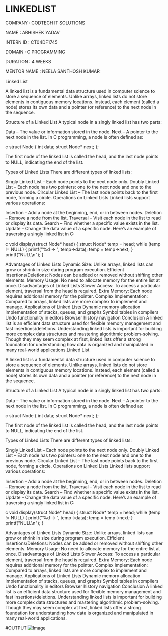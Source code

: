 # LINKEDLIST

COMPANY : CODTECH IT SOLUTIONS

NAME : ABHISHEK YADAV

INTERN ID : CT04DF1745

DOMAIN : C PROGRAMMING

DURATION : 4 WEEKS

MENTOR NAME : NEELA SANTHOSH KUMAR

Linked List

A linked list is a fundamental data structure used in computer science to store a sequence of elements. Unlike arrays, linked lists do not store elements in contiguous memory locations. Instead, each element (called a node) stores its own data and a pointer (or reference) to the next node in the sequence.

Structure of a Linked List
A typical node in a singly linked list has two parts:

Data – The value or information stored in the node.
Next – A pointer to the next node in the list.
In C programming, a node is often defined as:

c struct Node { int data; struct Node* next; };

The first node of the linked list is called the head, and the last node points to NULL, indicating the end of the list.

Types of Linked Lists
There are different types of linked lists:

Singly Linked List – Each node points to the next node only.
Doubly Linked List – Each node has two pointers: one to the next node and one to the previous node.
Circular Linked List – The last node points back to the first node, forming a circle.
Operations on Linked Lists
Linked lists support various operations:

Insertion – Add a node at the beginning, end, or in between nodes.
Deletion – Remove a node from the list.
Traversal – Visit each node in the list to read or display its data.
Search – Find whether a specific value exists in the list.
Update – Change the data value of a specific node.
Here’s an example of traversing a singly linked list in C:

c void display(struct Node* head) { struct Node* temp = head; while (temp != NULL) { printf("%d -> ", temp->data); temp = temp->next; } printf("NULL\n"); }

Advantages of Linked Lists
Dynamic Size: Unlike arrays, linked lists can grow or shrink in size during program execution.
Efficient Insertions/Deletions: Nodes can be added or removed without shifting other elements.
Memory Usage: No need to allocate memory for the entire list at once.
Disadvantages of Linked Lists
Slower Access: To access a particular element, traversal from the head is required.
Extra Memory: Each node requires additional memory for the pointer.
Complex Implementation: Compared to arrays, linked lists are more complex to implement and manage.
Applications of Linked Lists
Dynamic memory allocation
Implementation of stacks, queues, and graphs
Symbol tables in compilers
Undo functionality in editors
Browser history navigation
Conclusion
A linked list is an efficient data structure used for flexible memory management and fast insertions/deletions. Understanding linked lists is important for building more complex data structures and mastering algorithmic problem-solving. Though they may seem complex at first, linked lists offer a strong foundation for understanding how data is organized and manipulated in many real-world applications.Linked List

A linked list is a fundamental data structure used in computer science to store a sequence of elements. Unlike arrays, linked lists do not store elements in contiguous memory locations. Instead, each element (called a node) stores its own data and a pointer (or reference) to the next node in the sequence.

Structure of a Linked List
A typical node in a singly linked list has two parts:

Data – The value or information stored in the node.
Next – A pointer to the next node in the list.
In C programming, a node is often defined as:

c struct Node { int data; struct Node* next; };

The first node of the linked list is called the head, and the last node points to NULL, indicating the end of the list.

Types of Linked Lists
There are different types of linked lists:

Singly Linked List – Each node points to the next node only.
Doubly Linked List – Each node has two pointers: one to the next node and one to the previous node.
Circular Linked List – The last node points back to the first node, forming a circle.
Operations on Linked Lists
Linked lists support various operations:

Insertion – Add a node at the beginning, end, or in between nodes.
Deletion – Remove a node from the list.
Traversal – Visit each node in the list to read or display its data.
Search – Find whether a specific value exists in the list.
Update – Change the data value of a specific node.
Here’s an example of traversing a singly linked list in C:

c void display(struct Node* head) { struct Node* temp = head; while (temp != NULL) { printf("%d -> ", temp->data); temp = temp->next; } printf("NULL\n"); }

Advantages of Linked Lists
Dynamic Size: Unlike arrays, linked lists can grow or shrink in size during program execution.
Efficient Insertions/Deletions: Nodes can be added or removed without shifting other elements.
Memory Usage: No need to allocate memory for the entire list at once.
Disadvantages of Linked Lists
Slower Access: To access a particular element, traversal from the head is required.
Extra Memory: Each node requires additional memory for the pointer.
Complex Implementation: Compared to arrays, linked lists are more complex to implement and manage.
Applications of Linked Lists
Dynamic memory allocation
Implementation of stacks, queues, and graphs
Symbol tables in compilers
Undo functionality in editors
Browser history navigation
Conclusion
A linked list is an efficient data structure used for flexible memory management and fast insertions/deletions. Understanding linked lists is important for building more complex data structures and mastering algorithmic problem-solving. Though they may seem complex at first, linked lists offer a strong foundation for understanding how data is organized and manipulated in many real-world applications.

#OUTPUT 
![Image](https://github.com/user-attachments/assets/a5cd1f45-34a9-47a7-b8f1-a104ec531094)
